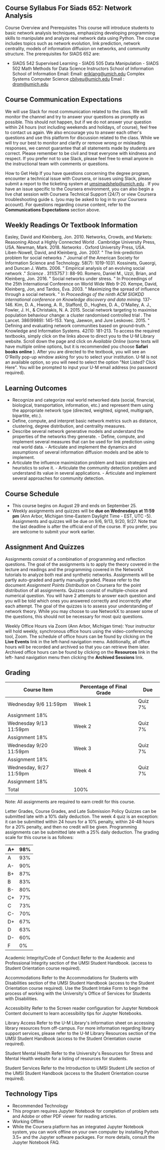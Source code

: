 ## Course Syllabus For Siads 652: Network Analysis

Course Overview and Prerequisites This course will introduce students to basic network analysis techniques, emphasizing developing programming skills to manipulate and analyze real network data using Python. The course includes topics such as network evolution, link prediction, network centrality, models of information diffusion on networks, and community structure. The prerequisites for SIADS 652 are:

- SIADS 542 Supervised Learning - SIADS 505 Data Manipulation - SIADS 502 Math Methods for Data Science Instructors School of Information School of Information Email: Email: eriklang@umich.edu Complex Systems Computer Science cbilyeu@umich.edu Email : drom@umich.edu

## Course Communication Expectations

We will use Slack for most communication related to the class. We will monitor the channel and try to answer your questions as promptly as possible. This should not happen, but if we do not answer your question within 24 hours (not including weekends and holidays, of course), feel free to contact us again. We also encourage you to answer each other's questions and use this platform for discussion related to the class. While we will try our best to monitor and clarify or remove wrong or misleading responses, we cannot guarantee that all statements made by students are correct. Please remember to be civil and treat everyone with kindness and respect. If you prefer not to use Slack, please feel free to email anyone in the instructional team with comments or questions.

How to Get Help If you have questions concerning the degree program, encounter a technical issue with Coursera, or issues using Slack, please submit a report to the ticketing system at umsimadshelp@umich.edu . If you have an issue specific to the Coursera environment, you can also begin a live chat session with Coursera Technical Support (24/7) or view Coursera troubleshooting guide s. (you may be asked to log in to your Coursera account). For questions regarding course content, refer to the **Communications Expectations** section above.

## Weekly Readings Or Textbook Information

Easley, David and Kleinberg, Jon. 2010. Networks, Crowds, and Markets: Reasoning About a Highly Connected World . Cambridge University Press, USA. Newman, Mark. 2018. _Networks_ . Oxford University Press, USA. Liben-Nowell, David, and Kleinberg, Jon. 2007. " The link-prediction problem for social networks ." Journal of the American Society for Information Science and Technology. 58(7): 1019-1031. Kossinets, Gueorgi, and Duncan J. Watts. 2006. " Empirical analysis of an evolving social network ." _Science_ . 311(5757 ): 88-90. Romero, Daniel M., Uzzi, Brian, and Kleinberg, Jon. 2016. " Social networks under stress. " In Proceedings of the 25th International Conference on World Wide Web 9-20. Kempe, David, Kleinberg, Jon, and Tardos, Éva. 2003. " Maximizing the spread of influence through a social network. " In _Proceedings of the ninth ACM SIGKDD international conference on Knowledge discovery and data mining._ 137- 146. Kim, D. A., Hwong, A. R., Stafford, D., Hughes, D. A., O'Malley, A. J., Fowler, J. H., & Christakis, N. A. 2015. Social network targeting to maximise population behaviour change: a cluster randomised controlled trial . The Lancet. 386(9989): 145-153. Yang, Jaewon, and Jure Leskovec. 2015. " Defining and evaluating network communities based on ground-truth. " Knowledge and Information Systems. 42(10: 181-213. To access the required textbooks, simply click on the links above to direct you to the U-M Library website. Scroll down the page and click on _Available Online_ (some texts will have multiple online options, but it is recommended you choose **Safari books online** ). After you are directed to the textbook, you will see an O'Reilly pop-up window asking for you to select your institution. U-M is not an available option, so you will need to select the option "Not Listed? Click Here". You will be prompted to input your U-M email address (no password required).

## Learning Outcomes

- Recognize and categorize real world networked data (social, financial, biological, transportation, information, etc.) and represent them using the appropriate network type (directed, weighted, signed, multigraph, bipartite, etc.).
- Define, compute, and interpret basic network metrics such as distance, clustering, degree distribution, and centrality measures.
- Describe several network generative models and understand the properties of the networks they generate. - Define, compute, and implement several measures that can be used for link prediction using real world data. - Articulate and implement the dynamics and assumptions of several information diffusion models and be able to implement.
- Articulate the influence maximization problem and basic strategies and heuristics to solve it. - Articulate the community detection problem and understand its value in several applications. - Articulate and implement several approaches for community detection.

## Course Schedule

- This course begins on August 29 and ends on September 25.
- Weekly assignments and quizzes will be **due on Wednesdays at 11:59 pm** (Ann Arbor, Michigan time-Eastern Daylight Time - EST, UTC -5). Assignments and quizzes will be due on 9/6, 9/13, 9/20, 9/27. Note that the last deadline is after the official end of the course. If you prefer, you are welcome to submit your work earlier.

## Assignment And Quizzes

Assignments consist of a combination of programming and reflection questions. The goal of the assignments is to apply the theory covered in the lecture and readings and the programming covered in the NetworkX tutorials to analyze both real and synthetic networks. Assignments will be partly auto-graded and partly manually graded. Please refer to the document _Assignment Points Distribution_ on Coursera for the point distribution of all assignments. Quizzes consist of multiple-choice and numerical question. You will have 2 attempts to answer each question and you will be told which ones you answered correctly and incorrectly after each attempt. The goal of the quizzes is to assess your understanding of network theory. While you may choose to use NetworkX to answer some of the questions, this should not be necessary for most quiz questions.

Weekly Office Hours via Zoom (Ann Arbor, Michigan time):
Your instructor will hold weekly, synchronous office hours using the video-conferencing tool, Zoom. The schedule of office hours can be found by clicking on the **Live Events** link in the left-hand navigation menu. Additionally, all office hours will be recorded and archived so that you can retrieve them later. Archived office hours can be found by clicking on the **Resources** link in the left- hand navigation menu then clicking the **Archived Sessions** link.

## Grading

| Course Item             | Percentage of Final Grade | Due     |
| ----------------------- | ------------------------- | ------- |
| Wednesday 9/6 11:59pm   | Week 1                    | Quiz 7% |
| Assignment 18%          |                           |         |
| Wednesday 9/13 11:59pm  | Week 2                    | Quiz 7% |
| Assignment 18%          |                           |         |
| Wednesday 9/20 11:59pm  | Week 3                    | Quiz 7% |
| Assignment 18%          |                           |         |
| Wednesday, 9/27 11:59pm | Week 4                    | Quiz 7% |
| Assignment 18%          |                           |         |
| Total                   | 100%                      |         |

Note: All assignments are required to earn credit for this course.

Letter Grades, Course Grades, and Late Submission Policy Quizzes can be submitted late with a 10% daily deduction. The week 4 quiz is an exception: it can be submitted within 24 hours for a 10% penalty, within 24-48 hours for a 20% penalty, and then no credit will be given. Programming assignments can be submitted late with a 25% daily deduction. The grading scale for this course is as follows:

| A+  | 98% |
| --- | --- |
| A   | 93% |
| A-  | 90% |
| B+  | 87% |
| B   | 83% |
| B-  | 80% |
| C+  | 77% |
| C   | 73% |
| C-  | 70% |
| D+  | 67% |
| D   | 63% |
| D-  | 60% |
| F   | 0%  |

Academic Integrity/Code of Conduct Refer to the Academic and Professional Integrity section of the UMSI Student Handbook. (access to Student Orientation course required).

Accommodations Refer to the Accommodations for Students with Disabilities section of the UMSI Student Handbook (access to the Student Orientation course required). Use the Student Intake Form to begin the process of working with the University's Office of Services for Students with Disabilities.

Accessibility Refer to the Screen reader configuration for Jupyter Notebook Content document to learn accessibility tips for Jupyter Notebooks.

Library Access Refer to the U-M Library's information sheet on accessing library resources from off-campus. For more information regarding library support services, please refer to the U-M Library Resources section of the UMSI Student Handbook (access to the Student Orientation course required).

Student Mental Health Refer to the University's Resources for Stress and Mental Health website for a listing of resources for students.

Student Services Refer to the Introduction to UMSI Student Life section of the UMSI Student Handbook (access to the Student Orientation course required).

## Technology Tips

- Recommended Technology
- This program requires Jupyter Notebook for completion of problem sets and Adobe or other PDF viewer for reading articles.
- Working Offline
- While the Coursera platform has an integrated Jupyter Notebook system, you can work offline on your own computer by installing Python 3.5+ and the Jupyter software packages. For more details, consult the Jupyter Notebook FAQ.
